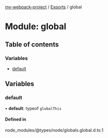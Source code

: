 [my-webpack-project](../README.md) / [Exports](../modules.md) / global

# Module: global

## Table of contents

### Variables

- [default](global.md#default)

## Variables

### default

• **default**: typeof `globalThis`

#### Defined in

node_modules/@types/node/globals.global.d.ts:1

